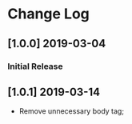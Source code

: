 # Change Log

## [1.0.0] 2019-03-04

### Initial Release

## [1.0.1] 2019-03-14

- Remove unnecessary body tag;
